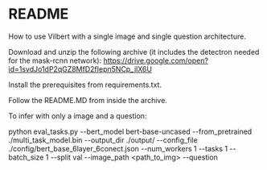 # README

How to use Vilbert with a single image and single question architecture.

Download and unzip the following archive (it includes the detectron needed for the mask-rcnn network):
  https://drive.google.com/open?id=1svdJo1dP2qGZ8MfD2fIepn5NCp_jlX6U

Install the prerequisites from requirements.txt.

Follow the README.MD from inside the archive.

To infer with only a image and a question:

python eval_tasks.py --bert_model bert-base-uncased --from_pretrained ./multi_task_model.bin --output_dir ./output/ --config_file ./config/bert_base_6layer_6conect.json --num_workers 1 --tasks 1 --batch_size 1 --split val --image_path <path_to_img> --question <question as a string>

